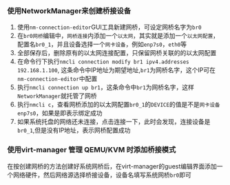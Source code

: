 ### 使用NetworkManager来创建桥接设备

1. 使用`nm-connection-editor`GUI工具新建网桥，可设定网桥名字为`br0`
2. 在`br0网桥`编辑中，`网桥连接`内添加一个`以太网`，其实就是添加一个`以太网配置`，配置名`br0_1`，并且设备选择一个`网卡设备`，例如`enp7s0`，`eth0`等
3. 全部保存后，删除原有的以太网连接配置，只保留网桥关联的的以太网配置
4. 在命令行下执行`nmcli connection modify br1 ipv4.addresses 192.168.1.100`, 这条命令中IP地址为期望地址,`br1`为网桥名字，这个IP可在`nm-connection-editor`中配置
5. 执行`nmcli connection up br1`，这条命令中`br1`为网桥名字，这样`NetworkManager`就托管了网桥
6. 执行`nmcli c`，查看网桥添加的以太网配置`br0_1`的`DEVICE`的值是不是`网卡设备enp7s0`，如果是即表示绑定成功
7. 如果系统托盘的网络还未连接，点击连接一下，此时会发现，连接设备是`br0_1`,但是没有IP地址，表示网桥配置成功

### 使用virt-manager 管理 QEMU/KVM 时添加桥接模式
在按创建网桥的方法创建好系统网桥后，在virt-manager的guest编辑界面添加一个网络硬件，然后网络源选择桥接设备，设备名填写系统网桥`br0`即可